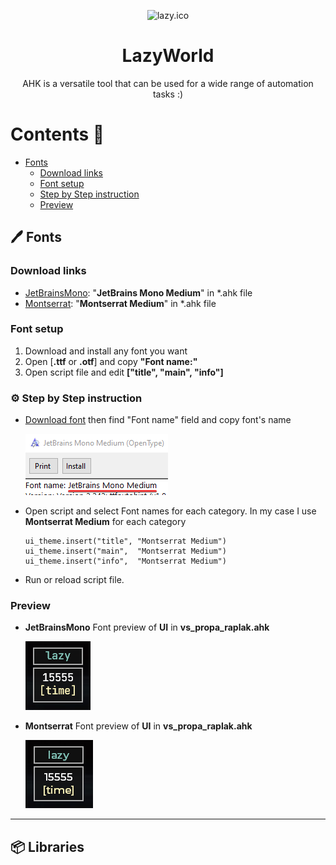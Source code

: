<p align="center">
  <img width="180" src="./attachments/Images/cat.ico" alt="lazy.ico">
  <h1 align="center">LazyWorld</h1>
  <p align="center">AHK is a versatile tool that can be used for a wide range of automation tasks :)</p>
</p>

# Contents 🚀
- [Fonts](#%EF%B8%8F-fonts)
  - [Download links](#download-links) 
  - [Font setup](#font-setup)
  - [Step by Step instruction](#%EF%B8%8F-step-by-step-instruction)
  - [Preview](#preview)
  
## 🖊️ Fonts

### Download links
- [JetBrainsMono](https://github.com/Lazy-World/warframe-ahk/raw/main/attachments/Fonts/JetBrainsMono-Medium.ttf): "**JetBrains Mono Medium**" in *.ahk file
- [Montserrat](https://github.com/Lazy-World/warframe-ahk/raw/main/attachments/Fonts/Montserrat-Medium.otf): "**Montserrat Medium**" in *.ahk file

### Font setup

1. Download and install any font you want
1. Open [**.ttf** or **.otf**] and copy **"Font name:"**
1. Open script file and edit **["title", "main", "info"]**

### ⚙️ Step by Step instruction

- [Download font](#download-links) then find "Font name" field and copy font's name

  ![get_fontname preview](./attachments/Images/get_fontname.png)

- Open script and select Font names for each category. In my case I use **Montserrat Medium** for each category
  ```ahk
  ui_theme.insert("title", "Montserrat Medium")
  ui_theme.insert("main",  "Montserrat Medium")
  ui_theme.insert("info",  "Montserrat Medium")
  ```
- Run or reload script file.

### Preview

- **JetBrainsMono** Font preview of **UI** in **vs_propa_raplak.ahk**

  ![JetBrainsMono preview](./attachments/Images/JetBrainsMono-Preview.png)

- **Montserrat** Font preview of **UI** in **vs_propa_raplak.ahk**

  ![Montserrat preview](./attachments/Images/Montserrat-Medium-Preview.png)

---

## 📦 Libraries
